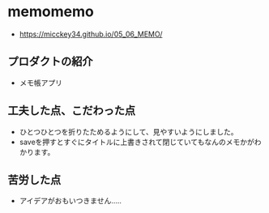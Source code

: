 # memomemo
- https://micckey34.github.io/05_06_MEMO/
## プロダクトの紹介
- メモ帳アプリ
## 工夫した点、こだわった点
- ひとつひとつを折りたためるようにして、見やすいようにしました。
- saveを押すとすぐにタイトルに上書きされて閉じていてもなんのメモかがわかります。
## 苦労した点
- アイデアがおもいつきません.....
